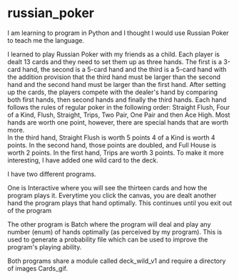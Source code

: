 # russian_poker
I am learning to program in Python and I thought I would use Russian Poker to teach me the language.

I learned to play Russian Poker with my friends as a child.  Each player is dealt 13 cards and they need to set them up as three 
hands.  The first is a 3-card hand, the second is a 5-card hand and the third is a 5-card hand with the addition provision that
the third hand must be larger than the second hand and the second hand must be larger than the first hand.
After setting up the cards, the players compete with the dealer's hand by comparing both first hands, then second hands and finally
the third hands.  Each hand follows the rules of regular poker in the following order:  Straight Flush, Four of a Kind, Flush, 
Straight, Trips, Two Pair, One Pair and then Ace High.
Most hands are worth one point, however, there are special hands that are worth more.  
In the third hand, Straight Flush is worth 5 points 4 of a Kind is worth 4 points.
In the second hand, those points are doubled, and Full House is worth 2 points.
In the first hand, Trips are worth 3 points.
To make it more interesting, I have added one wild card to the deck.
          
I have two different programs.  

One is Interactive where you will see the thirteen cards and how the program plays it.  Everytime you click the canvas, you are 
dealt another hand the program plays that hand optimally.  This continues until you exit out of the program

The other program is Batch where the program will deal and play any number (enum) of hands optimally (as perceived by my program).
This is used to generate a probability file which can be used to improve the program's playing ability.

Both programs share a module called deck_wild_v1 and require a directory of images Cards_gif.
